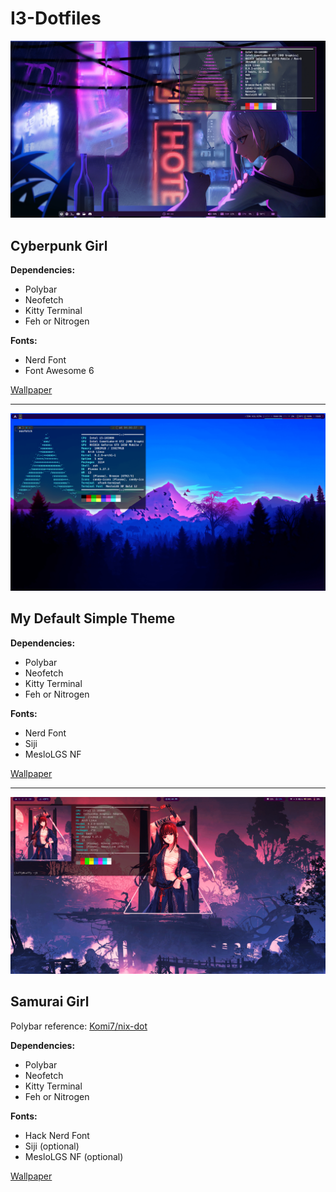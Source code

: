 # I3-Dotfiles

![Cyberpunk Girl](https://github.com/Eladiolink/i3-dotfiles/blob/main/cyberpunk-girl/cyberpunk-girl.png)
## Cyberpunk Girl

**Dependencies:**
 * Polybar
 * Neofetch
 * Kitty Terminal
 * Feh or Nitrogen

**Fonts:**
 * Nerd Font
 * Font Awesome 6

[Wallpaper](https://drive.google.com/file/d/12eJEojurPNkDkwcbntNghidSLyXgK3yk/view?usp=sharing)

---



![Defalt Theme](https://github.com/Eladiolink/i3-dotfiles/blob/main/default/default.png)
## My Default Simple Theme

**Dependencies:**
 * Polybar
 * Neofetch
 * Kitty Terminal
 * Feh or Nitrogen

**Fonts:**
 * Nerd Font
 * Siji
 * MesloLGS NF
 
[Wallpaper](https://drive.google.com/file/d/1QHOGGvxSHewHarW1Ecv98ZUlZU5wtFso/view?usp=share_link)

---



![Anime Samurai Girl](https://github.com/Eladiolink/i3-dotfiles/blob/main/samurai-girl/Samurai_girl.png)

## Samurai Girl

Polybar reference: [Komi7/nix-dot](https://github.com/Komi7/nix-dot)

**Dependencies:**
 * Polybar
 * Neofetch
 * Kitty Terminal
 * Feh or Nitrogen

**Fonts:**
 * Hack Nerd Font
 * Siji (optional)
 * MesloLGS NF (optional)
 
[Wallpaper](https://drive.google.com/file/d/1cbkhPu7YTrgxhXuZWp9P_GP_K2BKGOfx/view?usp=share_link)

